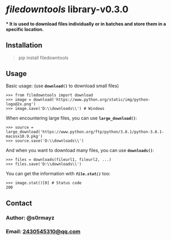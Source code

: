 # _filedowntools_ library-v0.3.0
#### * __It is used to download files individually or in batches and store them in a specific location.__ 

## Installation
> pip install filedowntools

## Usage
Basic usage: (use __`download()`__ to download small files)
```
>>> from filedowntools import download
>>> image = download('https://www.python.org/static/img/python-logo@2x.png')
>>> image.save('D:\\downloads\\') # Windows
```

When encountering large files, you can use __`large_download()`__:
```
>>> source = large_download('https://www.python.org/ftp/python/3.8.1/python-3.8.1-macosx10.9.pkg')
>>> source.save('D:\\downloads\\')
```

And when you want to download many files, you can use __`downloads()`__:
```
>>> files = downloads(fileurl1, fileurl2, ...)
>>> files.save('D:\\downloads\\')
```

You can get the information with ***`file.stat()`*** too:
```
>>> image.stat()[0] # Status code
200
```

## Contact
### Author: @s0rmayz
### Email: 2430545310@qq.com
